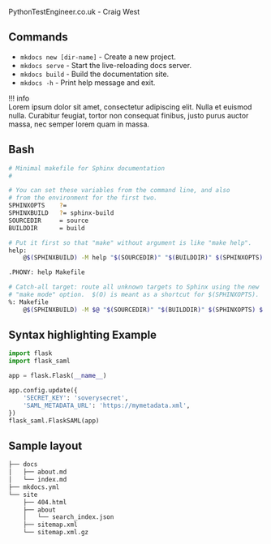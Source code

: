 

PythonTestEngineer.co.uk - Craig West

## Commands

- `mkdocs new [dir-name]` - Create a new project.
- `mkdocs serve` - Start the live-reloading docs server.
- `mkdocs build` - Build the documentation site.
- `mkdocs -h` - Print help message and exit.

!!! info  
 Lorem ipsum dolor sit amet, consectetur adipiscing elit. Nulla et euismod
nulla. Curabitur feugiat, tortor non consequat finibus, justo purus auctor
massa, nec semper lorem quam in massa.

## Bash

```bash
# Minimal makefile for Sphinx documentation
#

# You can set these variables from the command line, and also
# from the environment for the first two.
SPHINXOPTS    ?=
SPHINXBUILD   ?= sphinx-build
SOURCEDIR     = source
BUILDDIR      = build

# Put it first so that "make" without argument is like "make help".
help:
	@$(SPHINXBUILD) -M help "$(SOURCEDIR)" "$(BUILDDIR)" $(SPHINXOPTS) $(O)

.PHONY: help Makefile

# Catch-all target: route all unknown targets to Sphinx using the new
# "make mode" option.  $(O) is meant as a shortcut for $(SPHINXOPTS).
%: Makefile
	@$(SPHINXBUILD) -M $@ "$(SOURCEDIR)" "$(BUILDDIR)" $(SPHINXOPTS) $(O)


```

## Syntax highlighting Example

```python
import flask
import flask_saml

app = flask.Flask(__name__)

app.config.update({
    'SECRET_KEY': 'soverysecret',
    'SAML_METADATA_URL': 'https://mymetadata.xml',
})
flask_saml.FlaskSAML(app)
```

## Sample layout

```bash
├── docs
│   ├── about.md
│   └── index.md
├── mkdocs.yml
└── site
    ├── 404.html
    ├── about
    │   └── search_index.json
    ├── sitemap.xml
    └── sitemap.xml.gz

```
